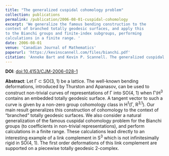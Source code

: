 ```yaml
---
title: "The generalized cuspidal cohomology problem"
collection: publications
permalink: /publication/2006-08-01-cuspidal-cohomology
excerpt: 'We generalize the famous bending construction to the
context of branched totally geodesic surfaces, and apply this
to the Bianchi groups and finite-index subgroups, performing
calculations in a finite range. '
date: 2006-08-01
venue: 'Canadian Journal of Mathematics'
paperurl: 'https://kevinscannell.com/files/bianchi.pdf'
citation: 'Anneke Bart and Kevin P. Scannell. The generalized cuspidal cohomology problem. <i>Canadian Journal of Mathematics</i>, 58(4):673–690, 2006.'
---
```


**DOI**: [doi:10.4153/CJM-2006-028-1](http://dx.doi.org/10.4153/CJM-2006-028-1)

**Abstract**: Let Γ ⊂ SO(3, 1) be a lattice. The well-known bending deformations, introduced by Thurston and Apanasov, can be used to construct non-trivial curves of representations of Γ into SO(4, 1) when Γ\H<sup>3</sup> contains an embedded totally geodesic surface. A tangent vector to such a curve is given by a non-zero group cohomology class in H<sup>1</sup>(Γ, R<sup>3,1</sup>). Our main result generalizes this construction of cohomology to the context of “branched” totally geodesic surfaces. We also consider a natural generalization of the famous cuspidal cohomology problem for the Bianchi groups (to coefficients in non-trivial representations), and perform calculations in a finite range. These calculations lead directly to an interesting example of a link complement in S<sup>3</sup> which is not infinitesimally rigid in SO(4, 1). The first order deformations of this link
complement are supported on a piecewise totally geodesic 2-complex.
